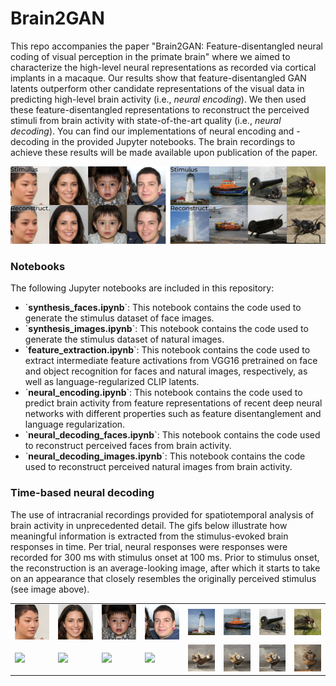 # Brain2GAN

<p>This repo accompanies the paper "Brain2GAN: Feature-disentangled neural coding of visual perception in the primate brain" where we aimed to characterize the high-level neural representations as recorded via cortical implants in a macaque. Our results show that feature-disentangled GAN latents outperform other candidate representations of the visual data in predicting high-level brain activity (i.e., <em>neural encoding</em>). We then used these feature-disentangled representations to reconstruct the perceived stimuli from brain activity with state-of-the-art quality (i.e., <em>neural decoding</em>). You can find our implementations of neural encoding and -decoding in the provided Jupyter notebooks. The brain recordings to achieve these results will be made available upon publication of the paper.</p>



<img src="https://github.com/neuralcodinglab/brain2gan/blob/main/media/img.png" alt="stim-recon"/>


### Notebooks

<p>
The following Jupyter notebooks are included in this repository:

<ul>
  <li>`<b>synthesis_faces.ipynb</b>`: This notebook contains the code used to generate the stimulus dataset of face images.</li>
  <li>`<b>synthesis_images.ipynb</b>`: This notebook contains the code used to generate the stimulus dataset of natural images.</li>
  <li>`<b>feature_extraction.ipynb</b>`: This notebook contains the code used to extract intermediate feature activations from VGG16 pretrained on face and object recognition for faces and natural images, respectively, as well as language-regularized CLIP latents.</li>
  <li>`<b>neural_encoding.ipynb</b>`: This notebook contains the code used to predict brain activity from feature representations of recent deep neural networks with different properties such as feature disentanglement and language regularization.</li>
  <li>`<b>neural_decoding_faces.ipynb</b>`: This notebook contains the code used to reconstruct perceived faces from brain activity.</li>
  <li>`<b>neural_decoding_images.ipynb</b>`: This notebook contains the code used to reconstruct perceived natural images from brain activity.</li>
</ul>
</p>

### Time-based neural decoding
<p>The use of intracranial recordings provided for spatiotemporal analysis of brain activity in unprecedented detail. The gifs below illustrate how meaningful information is extracted from the stimulus-evoked brain responses in time. Per trial, neural responses were responses were recorded for 300 ms with stimulus onset at 100 ms. Prior to stimulus onset, the reconstruction is an average-looking image, after which it starts to take on an appearance that closely resembles the originally perceived stimulus (see image above).</p>

<table>
    <tr>
    <td><img src="https://github.com/neuralcodinglab/brain2gan/blob/main/media/0093.png"></td>
    <td><img src="https://github.com/neuralcodinglab/brain2gan/blob/main/media/0018.png"></td>
    <td><img src="https://github.com/neuralcodinglab/brain2gan/blob/main/media/0038.png"></td>
    <td><img src="https://github.com/neuralcodinglab/brain2gan/blob/main/media/0001.png"></td>
    <td><img src="https://github.com/neuralcodinglab/brain2gan/blob/main/media/_0094.png"></td>
    <td><img src="https://github.com/neuralcodinglab/brain2gan/blob/main/media/_0197.png"></td>
    <td><img src="https://github.com/neuralcodinglab/brain2gan/blob/main/media/_0081.png"></td>
    <td><img src="https://github.com/neuralcodinglab/brain2gan/blob/main/media/_0114.png"></td>
  </tr>
  <tr>
    <td><img src="https://github.com/neuralcodinglab/brain2gan/blob/main/media/0093.gif"></td>
    <td><img src="https://github.com/neuralcodinglab/brain2gan/blob/main/media/0018.gif"></td>
    <td><img src="https://github.com/neuralcodinglab/brain2gan/blob/main/media/0038.gif"></td>
    <td><img src="https://github.com/neuralcodinglab/brain2gan/blob/main/media/0001.gif"></td>
    <td><img src="https://github.com/neuralcodinglab/brain2gan/blob/main/media/_0094.gif"></td>
    <td><img src="https://github.com/neuralcodinglab/brain2gan/blob/main/media/_0197.gif"></td>
    <td><img src="https://github.com/neuralcodinglab/brain2gan/blob/main/media/_0081.gif"></td>
    <td><img src="https://github.com/neuralcodinglab/brain2gan/blob/main/media/_0114.gif"></td>
  </tr>
</table>
